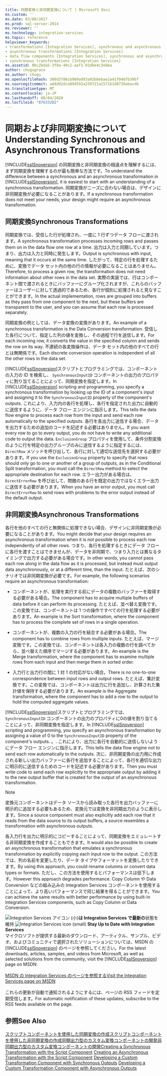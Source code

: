 ```yaml
---
title: 同期変換と非同期変換について | Microsoft Docs
ms.custom: ''
ms.date: 03/09/2017
ms.prod: sql-server-2014
ms.reviewer: ''
ms.technology: integration-services
ms.topic: reference
helpviewer_keywords:
- transformations [Integration Services], synchronous and asynchronous
- asynchronous transformations [Integration Services]
- data flow components [Integration Services], synchronous and asynchronous
- synchronous transformations [Integration Services]
ms.assetid: 0bc2bda5-3f8a-49c2-aaf1-01dbe4c3ebba
author: chugugrace
ms.author: chugu
ms.openlocfilehash: 386d3786cb969ad93a92b8ebae2a41f046fb39bf
ms.sourcegitcommit: ad4d92dce894592a259721a1571b1d8736abacdb
ms.translationtype: MT
ms.contentlocale: ja-JP
ms.lasthandoff: 08/04/2020
ms.locfileid: "87633202"
---
```

# <a name="understanding-synchronous-and-asynchronous-transformations"></a><span data-ttu-id="371cb-102">同期および非同期変換について</span><span class="sxs-lookup"><span data-stu-id="371cb-102">Understanding Synchronous and Asynchronous Transformations</span></span>
  <span data-ttu-id="371cb-103">[!INCLUDE[ssISnoversion](../includes/ssisnoversion-md.md)] の同期変換と非同期変換の相違点を理解するには、まず同期変換を理解するのが最も簡単な方法です。</span><span class="sxs-lookup"><span data-stu-id="371cb-103">To understand the difference between a synchronous and an asynchronous transformation in [!INCLUDE[ssISnoversion](../includes/ssisnoversion-md.md)], it is easiest to start with an understanding of a synchronous transformation.</span></span> <span data-ttu-id="371cb-104">同期変換がニーズに合わない場合は、デザインに非同期変換が必要になることがあります。</span><span class="sxs-lookup"><span data-stu-id="371cb-104">If a synchronous transformation does not meet your needs, your design might require an asynchronous transformation.</span></span>

## <a name="synchronous-transformations"></a><span data-ttu-id="371cb-105">同期変換</span><span class="sxs-lookup"><span data-stu-id="371cb-105">Synchronous Transformations</span></span>
 <span data-ttu-id="371cb-106">同期変換では、受信した行が処理され、一度に 1 行ずつデータ フローに渡されます。</span><span class="sxs-lookup"><span data-stu-id="371cb-106">A synchronous transformation processes incoming rows and passes them on in the data flow one row at a time.</span></span> <span data-ttu-id="371cb-107">出力は入力と同期しています。つまり、出力は入力と同時に発生します。</span><span class="sxs-lookup"><span data-stu-id="371cb-107">Output is synchronous with input, meaning that it occurs at the same time.</span></span> <span data-ttu-id="371cb-108">したがって、特定の行を処理するために、変換でデータ セット内の他の行の情報が必要になることはありません。</span><span class="sxs-lookup"><span data-stu-id="371cb-108">Therefore, to process a given row, the transformation does not need information about other rows in the data set.</span></span> <span data-ttu-id="371cb-109">実際の実装では、行はコンポーネント間で渡されるときにバッファーにグループ化されますが、これらのバッファーはユーザーに対して透過的であるため、各行が個別に処理されると見なすことができます。</span><span class="sxs-lookup"><span data-stu-id="371cb-109">In the actual implementation, rows are grouped into buffers as they pass from one component to the next, but these buffers are transparent to the user, and you can assume that each row is processed separately.</span></span>

 <span data-ttu-id="371cb-110">同期変換の例としては、データ変換の変換があります。</span><span class="sxs-lookup"><span data-stu-id="371cb-110">An example of a synchronous transformation is the Data Conversion transformation.</span></span> <span data-ttu-id="371cb-111">受信した各行について、指定した列の値を変換し、その過程で行を送信します。</span><span class="sxs-lookup"><span data-stu-id="371cb-111">For each incoming row, it converts the value in the specified column and sends the row on its way.</span></span> <span data-ttu-id="371cb-112">不連続の各変換操作は、データ セット内の他のすべての行とは無関係です。</span><span class="sxs-lookup"><span data-stu-id="371cb-112">Each discrete conversion operation is independent of all the other rows in the data set.</span></span>

 <span data-ttu-id="371cb-113">[!INCLUDE[ssISnoversion](../includes/ssisnoversion-md.md)]スクリプトとプログラミングでは、コンポーネントの入力の ID を検索し、 `SynchronousInputID` コンポーネントの出力のプロパティに割り当てることによって、同期変換を指定します。</span><span class="sxs-lookup"><span data-stu-id="371cb-113">In [!INCLUDE[ssISnoversion](../includes/ssisnoversion-md.md)] scripting and programming, you specify a synchronous transformation by looking up the ID of a component's input and assigning it to the `SynchronousInputID` property of the component's outputs.</span></span> <span data-ttu-id="371cb-114">これにより、入力内の各行を処理し、各行を指定された出力に自動的に送信するように、データ フロー エンジンに指示します。</span><span class="sxs-lookup"><span data-stu-id="371cb-114">This tells the data flow engine to process each row from the input and send each row automatically to the specified outputs.</span></span> <span data-ttu-id="371cb-115">各行を各出力に送信する場合、データを出力するための追加のコードを記述する必要はありません。</span><span class="sxs-lookup"><span data-stu-id="371cb-115">If you want every row to go to every output, you do not have to write any additional code to output the data.</span></span> <span data-ttu-id="371cb-116">`ExclusionGroup` プロパティを使用して、条件分割変換のように行を特定の出力グループのみに送信するように指定するには、`DirectRow` メソッドを呼び出して、各行に対して適切な送信先を選択する必要があります。</span><span class="sxs-lookup"><span data-stu-id="371cb-116">If you use the `ExclusionGroup` property to specify that rows should only go to one or another of a group of outputs, as in the Conditional Split transformation, you must call the `DirectRow` method to select the appropriate destination for each row.</span></span> <span data-ttu-id="371cb-117">エラー出力がある場合は、`DirectErrorRow` を呼び出して、問題のある行を既定の出力ではなくエラー出力に送信する必要があります。</span><span class="sxs-lookup"><span data-stu-id="371cb-117">When you have an error output, you must call `DirectErrorRow` to send rows with problems to the error output instead of the default output.</span></span>

## <a name="asynchronous-transformations"></a><span data-ttu-id="371cb-118">非同期変換</span><span class="sxs-lookup"><span data-stu-id="371cb-118">Asynchronous Transformations</span></span>
 <span data-ttu-id="371cb-119">各行を他のすべての行と無関係に処理できない場合、デザインに非同期変換が必要になることがあります。</span><span class="sxs-lookup"><span data-stu-id="371cb-119">You might decide that your design requires an asynchronous transformation when it is not possible to process each row independently of all other rows.</span></span> <span data-ttu-id="371cb-120">つまり、各行を処理するときにデータ フローに各行を渡すことはできませんが、データを非同期で、つまり入力とは異なるタイミングで出力する必要がある場合です。</span><span class="sxs-lookup"><span data-stu-id="371cb-120">In other words, you cannot pass each row along in the data flow as it is processed, but instead must output data asynchronously, or at a different time, than the input.</span></span> <span data-ttu-id="371cb-121">たとえば、次のシナリオでは非同期変換が必要です。</span><span class="sxs-lookup"><span data-stu-id="371cb-121">For example, the following scenarios require an asynchronous transformation:</span></span>

-   <span data-ttu-id="371cb-122">コンポーネントが、処理を実行する前にデータの複数のバッファーを取得する必要がある場合。</span><span class="sxs-lookup"><span data-stu-id="371cb-122">The component has to acquire multiple buffers of data before it can perform its processing.</span></span> <span data-ttu-id="371cb-123">たとえば、並べ替え変換です。この変換では、コンポーネントは 1 つの操作ですべての行を処理する必要があります。</span><span class="sxs-lookup"><span data-stu-id="371cb-123">An example is the Sort transformation, where the component has to process the complete set of rows in a single operation.</span></span>

-   <span data-ttu-id="371cb-124">コンポーネントが、複数の入力の行を結合する必要がある場合。</span><span class="sxs-lookup"><span data-stu-id="371cb-124">The component has to combine rows from multiple inputs.</span></span> <span data-ttu-id="371cb-125">たとえば、マージ変換です。この変換では、コンポーネントは各入力の複数の行を調べてから、並べ替えた順序でマージする必要があります。</span><span class="sxs-lookup"><span data-stu-id="371cb-125">An example is the Merge transformation, where the component has to examine multiple rows from each input and then merge them in sorted order.</span></span>

-   <span data-ttu-id="371cb-126">入力行と出力行の間に 1 対 1 の対応がない場合。</span><span class="sxs-lookup"><span data-stu-id="371cb-126">There is no one-to-one correspondence between input rows and output rows.</span></span> <span data-ttu-id="371cb-127">たとえば、集計変換です。この変換では、コンポーネントは出力に行を追加し、計算された集計値を保持する必要があります。</span><span class="sxs-lookup"><span data-stu-id="371cb-127">An example is the Aggregate transformation, where the component has to add a row to the output to hold the computed aggregate values.</span></span>

 <span data-ttu-id="371cb-128">[!INCLUDE[ssISnoversion](../includes/ssisnoversion-md.md)]スクリプトとプログラミングでは、 `SynchronousInputID` コンポーネントの出力のプロパティに0の値を割り当てることによって、非同期変換を指定します。</span><span class="sxs-lookup"><span data-stu-id="371cb-128">In [!INCLUDE[ssISnoversion](../includes/ssisnoversion-md.md)] scripting and programming, you specify an asynchronous transformation by assigning a value of 0 to the `SynchronousInputID` property of the component's outputs.</span></span> <span data-ttu-id="371cb-129">。</span><span class="sxs-lookup"><span data-stu-id="371cb-129">.</span></span> <span data-ttu-id="371cb-130">これにより、出力に各行を自動的に送信しないようにデータ フロー エンジンに指示します。</span><span class="sxs-lookup"><span data-stu-id="371cb-130">This tells the data flow engine not to send each row automatically to the outputs.</span></span> <span data-ttu-id="371cb-131">次に、非同期変換の出力用に作成される新しい出力バッファーに各行を追加することによって、各行を適切な出力に明示的に送信するためのコードを記述する必要があります。</span><span class="sxs-lookup"><span data-stu-id="371cb-131">Then you must write code to send each row explicitly to the appropriate output by adding it to the new output buffer that is created for the output of an asynchronous transformation.</span></span>

> [!NOTE]
>  <span data-ttu-id="371cb-132">変換元コンポーネントはデータ ソースから読み取った各行を出力バッファーに明示的に追加する必要もあるため、変換元では変換を非同期出力のように表示します。</span><span class="sxs-lookup"><span data-stu-id="371cb-132">Since a source component must also explicitly add each row that it reads from the data source to its output buffers, a source resembles a transformation with asynchronous outputs.</span></span>

 <span data-ttu-id="371cb-133">各入力行を出力に明示的にコピーすることによって、同期変換をエミュレートする非同期変換を作成することもできます。</span><span class="sxs-lookup"><span data-stu-id="371cb-133">It would also be possible to create an asynchronous transformation that emulates a synchronous transformation by explicitly copying each input row to the output.</span></span> <span data-ttu-id="371cb-134">この方法では、列の名前を変更したり、データ タイプやフォーマットを変換したりできます。</span><span class="sxs-lookup"><span data-stu-id="371cb-134">By using this approach, you could rename columns or convert data types or formats.</span></span> <span data-ttu-id="371cb-135">ただし、この方法を使用するとパフォーマンスは低下します。</span><span class="sxs-lookup"><span data-stu-id="371cb-135">However this approach degrades performance.</span></span> <span data-ttu-id="371cb-136">Copy Column や Data Conversion などの組み込みの Integration Services コンポーネントを使用することによって、より高いパフォーマンスで同じ結果を得ることができます。</span><span class="sxs-lookup"><span data-stu-id="371cb-136">You can achieve the same results with better performance by using built-in Integration Services components, such as Copy Column or Data Conversion.</span></span>

<span data-ttu-id="371cb-137">![Integration Services アイコン (小)](media/dts-16.gif "Integration Services のアイコン (小)")**は Integration Services で最新の**状態を維持  </span><span class="sxs-lookup"><span data-stu-id="371cb-137">![Integration Services icon (small)](media/dts-16.gif "Integration Services icon (small)")  **Stay Up to Date with Integration Services**</span></span><br /> <span data-ttu-id="371cb-138">マイクロソフトが提供する最新のダウンロード、アーティクル、サンプル、ビデオ、およびコミュニティで選択されたソリューションについては、MSDN の [!INCLUDE[ssISnoversion](../includes/ssisnoversion-md.md)] のページを参照してください。</span><span class="sxs-lookup"><span data-stu-id="371cb-138">For the latest downloads, articles, samples, and videos from Microsoft, as well as selected solutions from the community, visit the [!INCLUDE[ssISnoversion](../includes/ssisnoversion-md.md)] page on MSDN:</span></span><br /><br /> [<span data-ttu-id="371cb-139">MSDN の Integration Services のページを参照する</span><span class="sxs-lookup"><span data-stu-id="371cb-139">Visit the Integration Services page on MSDN</span></span>](https://go.microsoft.com/fwlink/?LinkId=136655)<br /><br /> <span data-ttu-id="371cb-140">これらの更新が自動で通知されるようにするには、ページの RSS フィードを定期受信します。</span><span class="sxs-lookup"><span data-stu-id="371cb-140">For automatic notification of these updates, subscribe to the RSS feeds available on the page.</span></span>

## <a name="see-also"></a><span data-ttu-id="371cb-141">参照</span><span class="sxs-lookup"><span data-stu-id="371cb-141">See Also</span></span>
 <span data-ttu-id="371cb-142">[スクリプトコンポーネントを使用した同期変換の作成](data-flow/transformations/script-component.md)[スクリプトコンポーネントを使用した非同期変換の作成](extending-packages-scripting-data-flow-script-component-types/creating-an-asynchronous-transformation-with-the-script-component.md)[同期出力型のカスタム変換コンポーネントの開発](extending-packages-custom-objects-data-flow-types/developing-a-custom-transformation-component-with-synchronous-outputs.md)[非同期出力型のカスタム変換コンポーネントの開発](extending-packages-custom-objects-data-flow-types/developing-a-custom-transformation-component-with-asynchronous-outputs.md)</span><span class="sxs-lookup"><span data-stu-id="371cb-142">[Creating a Synchronous Transformation with the Script Component](data-flow/transformations/script-component.md) [Creating an Asynchronous Transformation with the Script Component](extending-packages-scripting-data-flow-script-component-types/creating-an-asynchronous-transformation-with-the-script-component.md) [Developing a Custom Transformation Component with Synchronous Outputs](extending-packages-custom-objects-data-flow-types/developing-a-custom-transformation-component-with-synchronous-outputs.md) [Developing a Custom Transformation Component with Asynchronous Outputs](extending-packages-custom-objects-data-flow-types/developing-a-custom-transformation-component-with-asynchronous-outputs.md)</span></span>


